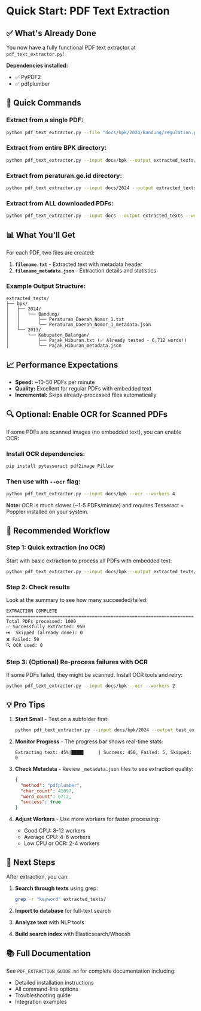 # Quick Start: PDF Text Extraction

## ✅ What's Already Done

You now have a fully functional PDF text extractor at `pdf_text_extractor.py`!

**Dependencies installed:**
- ✅ PyPDF2
- ✅ pdfplumber

## 🚀 Quick Commands

### Extract from a single PDF:
```bash
python pdf_text_extractor.py --file "docs/bpk/2024/Bandung/regulation.pdf"
```

### Extract from entire BPK directory:
```bash
python pdf_text_extractor.py --input docs/bpk --output extracted_texts/bpk --workers 8
```

### Extract from peraturan.go.id directory:
```bash
python pdf_text_extractor.py --input docs/2024 --output extracted_texts/peraturan --workers 6
```

### Extract from ALL downloaded PDFs:
```bash
python pdf_text_extractor.py --input docs --output extracted_texts --workers 8
```

## 📊 What You'll Get

For each PDF, two files are created:

1. **`filename.txt`** - Extracted text with metadata header
2. **`filename_metadata.json`** - Extraction details and statistics

### Example Output Structure:
```
extracted_texts/
├── bpk/
│   ├── 2024/
│   │   └── Bandung/
│   │       ├── Peraturan_Daerah_Nomor_1.txt
│   │       └── Peraturan_Daerah_Nomor_1_metadata.json
│   └── 2013/
│       └── Kabupaten_Balangan/
│           ├── Pajak_Hiburan.txt (✅ Already tested - 6,712 words!)
│           └── Pajak_Hiburan_metadata.json
```

## 📈 Performance Expectations

- **Speed:** ~10-50 PDFs per minute
- **Quality:** Excellent for regular PDFs with embedded text
- **Incremental:** Skips already-processed files automatically

## 🔍 Optional: Enable OCR for Scanned PDFs

If some PDFs are scanned images (no embedded text), you can enable OCR:

### Install OCR dependencies:
```bash
pip install pytesseract pdf2image Pillow
```

### Then use with `--ocr` flag:
```bash
python pdf_text_extractor.py --input docs/bpk --ocr --workers 4
```

**Note:** OCR is much slower (~1-5 PDFs/minute) and requires Tesseract + Poppler installed on your system.

## 📝 Recommended Workflow

### Step 1: Quick extraction (no OCR)
Start with basic extraction to process all PDFs with embedded text:
```bash
python pdf_text_extractor.py --input docs/bpk --output extracted_texts/bpk --workers 8
```

### Step 2: Check results
Look at the summary to see how many succeeded/failed:
```
EXTRACTION COMPLETE
======================================================================
Total PDFs processed: 1000
✅ Successfully extracted: 950
⏭️  Skipped (already done): 0
❌ Failed: 50
🔍 OCR used: 0
```

### Step 3: (Optional) Re-process failures with OCR
If some PDFs failed, they might be scanned. Install OCR tools and retry:
```bash
python pdf_text_extractor.py --input docs/bpk --ocr --workers 2
```

## 💡 Pro Tips

1. **Start Small** - Test on a subfolder first:
   ```bash
   python pdf_text_extractor.py --input docs/bpk/2024 --output test_extraction
   ```

2. **Monitor Progress** - The progress bar shows real-time stats:
   ```
   Extracting text: 45%|████▌     | Success: 450, Failed: 5, Skipped: 0
   ```

3. **Check Metadata** - Review `_metadata.json` files to see extraction quality:
   ```json
   {
     "method": "pdfplumber",
     "char_count": 41097,
     "word_count": 6712,
     "success": true
   }
   ```

4. **Adjust Workers** - Use more workers for faster processing:
   - Good CPU: 8-12 workers
   - Average CPU: 4-6 workers
   - Low CPU or OCR: 2-4 workers

## 🎯 Next Steps

After extraction, you can:

1. **Search through texts** using grep:
   ```bash
   grep -r "keyword" extracted_texts/
   ```

2. **Import to database** for full-text search
3. **Analyze text** with NLP tools
4. **Build search index** with Elasticsearch/Whoosh

## 📚 Full Documentation

See `PDF_EXTRACTION_GUIDE.md` for complete documentation including:
- Detailed installation instructions
- All command-line options
- Troubleshooting guide
- Integration examples
